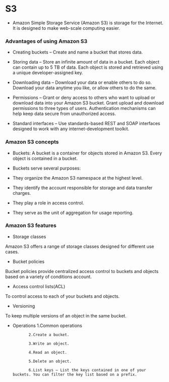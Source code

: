 # S3

* Amazon Simple Storage Service (Amazon S3) is storage for the Internet. It is designed to make web-scale computing easier.

### Advantages of using Amazon S3

* Creating buckets – Create and name a bucket that stores data.

*  Storing data – Store an infinite amount of data in a bucket. Each object can contain up to 5 TB of data. Each object is stored and retrieved using a unique developer-assigned key.

* Downloading data – Download your data or enable others to do so. Download your data anytime you like, or allow others to do the same.

* Permissions – Grant or deny access to others who want to upload or download data into your Amazon S3 bucket. Grant upload and download permissions to three types of users. Authentication mechanisms can help keep data secure from unauthorized access.

* Standard interfaces – Use standards-based REST and SOAP interfaces designed to work with any internet-development toolkit.

### Amazon S3 concepts
*  Buckets: A bucket is a container for objects stored in Amazon S3. Every object is contained in a bucket.

*  Buckets serve several purposes:

*  They organize the Amazon S3 namespace at the highest level.

*  They identify the account responsible for storage and data transfer charges.

*  They play a role in access control.

*  They serve as the unit of aggregation for usage reporting.

### Amazon S3 features

* Storage classes

Amazon S3 offers a range of storage classes designed for different use cases.

* Bucket policies

Bucket policies provide centralized access control to buckets and objects based on a variety of conditions account.



*  Access control lists(ACL)

To control access to each of your buckets and objects.

*  Versioning

To keep multiple versions of an object in the same bucket.

*  Operations
              1.Common operations

              2.Create a bucket.

              3.Write an object.

              4.Read an object.

              5.Delete an object.

              6.List keys – List the keys contained in one of your buckets. You can filter the key list based on a prefix.
